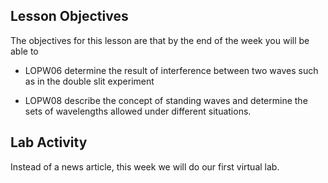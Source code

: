 Lesson Objectives
-----------------

The objectives for this lesson are that by the end of the week you will be able to

* LOPW06	determine the result of interference between two waves such as in the double slit experiment 

* LOPW08    describe the concept of standing waves and determine the sets of wavelengths allowed under different situations.


Lab Activity
------------
Instead of a news article, this week we will do our first virtual lab.





